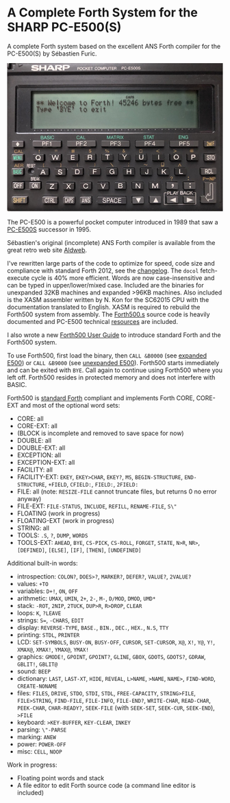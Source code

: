 # A Complete Forth System for the SHARP PC-E500(S)

A complete Forth system based on the excellent ANS Forth compiler for the PC-E500(S) by Sébastien Furic.

![PC-E500S](PC-E500S.jpeg)

The PC-E500 is a powerful pocket computer introduced in 1989 that saw a [PC-E500S](https://en.wikipedia.org/wiki/Sharp_PC-E500S) successor in 1995.

Sébastien's original (incomplete) ANS Forth compiler is available from the great retro web site [Aldweb](https://www.aldweb.com/articles.php?lng=en&pg=9362).

I've rewritten large parts of the code to optimize for speed, code size and compliance with standard Forth 2012, see the [changelog](changelog.md). The `docol` fetch-execute cycle is 40% more efficient.  Words are now case-insensitive and can be typed in upper/lower/mixed case.  Included are the binaries for unexpanded 32KB machines and expanded >96KB machines.  Also included is the XASM assembler written by N. Kon for the SC62015 CPU with the documentation translated to English.  XASM is required to rebuild the Forth500 system from assembly.  The [Forth500.s](Forth500.s) source code is heavily documented and PC-E500 technical [resources](resources) are included.

I also wrote a new [Forth500 User Guide](manual.md) to introduce standard Forth and the Forth500 system.

To use Forth500, first load the binary, then `CALL &B0000` (see [expanded E500](E500-expanded)) or `CALL &B9000` (see [unexpanded E500](E500-unexpanded)).  Forth500 starts immediately and can be exited with `BYE`.  Call again to continue using Forth500 where you left off.  Forth500 resides in protected memory and does not interfere with BASIC.

Forth500 is [standard Forth](https://forth-standard.org) compliant and implements Forth CORE, CORE-EXT and most of the optional word sets:
- CORE: all
- CORE-EXT: all
- (BLOCK is incomplete and removed to save space for now)
- DOUBLE: all
- DOUBLE-EXT: all
- EXCEPTION: all
- EXCEPTION-EXT: all
- FACILITY: all
- FACILITY-EXT: `EKEY`, `EKEY>CHAR`, `EKEY?`, `MS`, `BEGIN-STRUCTURE`, `END-STRUCTURE`, `+FIELD`, `CFIELD:`, `FIELD:`, `2FIELD:`
- FILE: all (note: `RESIZE-FILE` cannot truncate files, but returns 0 no error anyway)
- FILE-EXT: `FILE-STATUS`, `INCLUDE`, `REFILL`, `RENAME-FILE`, `S\"`
- FLOATING (work in progress)
- FLOATING-EXT (work in progress)
- STRING: all
- TOOLS: `.S`, `?`, `DUMP`, `WORDS`
- TOOLS-EXT: `AHEAD`, `BYE`, `CS-PICK`, `CS-ROLL`, `FORGET`, `STATE`, `N>R`, `NR>`, `[DEFINED]`, `[ELSE]`, `[IF]`, `[THEN]`, `[UNDEFINED]`

Additional built-in words:
- introspection: `COLON?`, `DOES>?`, `MARKER?`, `DEFER?`, `VALUE?`, `2VALUE?`
- values: `+TO`
- variables: `D+!`, `ON`, `OFF`
- arithmetic: `UMAX`, `UMIN`, `2+`, `2-`, `M-`, `D/MOD`, `DMOD`, `UMD*`
- stack: `-ROT`, `2NIP`, `2TUCK`, `DUP>R`, `R>DROP`, `CLEAR`
- loops: `K`, `?LEAVE`
- strings: `S=`, `-CHARS`, `EDIT`
- display: `REVERSE-TYPE`, `BASE.`, `BIN.`, `DEC.`, `HEX.`, `N.S`, `TTY`
- printing: `STDL`, `PRINTER`
- LCD: `SET-SYMBOLS`, `BUSY-ON`, `BUSY-OFF`, `CURSOR`, `SET-CURSOR`, `X@`, `X!`, `Y@`, `Y!`, `XMAX@`, `XMAX!`, `YMAX@`, `YMAX!`
- graphics: `GMODE!`, `GPOINT`, `GPOINT?`, `GLINE`, `GBOX`, `GDOTS`, `GDOTS?`, `GDRAW`, `GBLIT!`, `GBLIT@`
- sound: `BEEP`
- dictionary: `LAST`, `LAST-XT`, `HIDE`, `REVEAL`, `L>NAME`, `>NAME`, `NAME>`, `FIND-WORD`, `CREATE-NONAME`
- files: `FILES`, `DRIVE`, `STDO`, `STDI`, `STDL`, `FREE-CAPACITY`, `STRING>FILE`, `FILE>STRING`, `FIND-FILE`, `FILE-INFO`, `FILE-END?`, `WRITE-CHAR`, `READ-CHAR`, `PEEK-CHAR`, `CHAR-READY?`, `SEEK-FILE` (with `SEEK-SET`, `SEEK-CUR`, `SEEK-END`), `>FILE`
- keyboard: `>KEY-BUFFER`, `KEY-CLEAR`, `INKEY`
- parsing: `\"-PARSE`
- marking: `ANEW`
- power: `POWER-OFF`
- misc: `CELL`, `NOOP`

Work in progress:

- Floating point words and stack
- A file editor to edit Forth source code (a command line editor is included)
